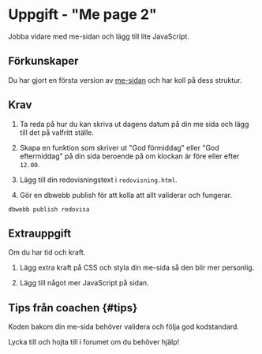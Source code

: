 Uppgift - "Me page 2"
==================================

Jobba vidare med me-sidan och lägg till lite JavaScript.



Förkunskaper
-----------------------

Du har gjort en första version av [me-sidan](../kmom01/02_mepage.md) och har koll på dess struktur.



Krav
-----------------------


1. Ta reda på hur du kan skriva ut dagens datum på din me sida och lägg till det på valfritt ställe.

1. Skapa en funktion som skriver ut "God förmiddag" eller "God eftermiddag" på din sida beroende på om klockan är före eller efter `12.00`.

1. Lägg till din redovisningstext i `redovisning.html`.

1. Gör en dbwebb publish för att kolla att allt validerar och fungerar.

```text
dbwebb publish redovisa
```



Extrauppgift
-----------------------

Om du har tid och kraft.

1. Lägg extra kraft på CSS och styla din me-sida så den blir mer personlig.

1. Lägg till något mer JavaScript på sidan.



Tips från coachen {#tips}
-----------------------

Koden bakom din me-sida behöver validera och följa god kodstandard.

Lycka till och hojta till i forumet om du behöver hjälp!
